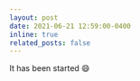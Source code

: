 ```yaml
---
layout: post
date: 2021-06-21 12:59:00-0400
inline: true
related_posts: false
---
```


It has been started :smile:
